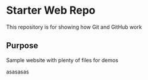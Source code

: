 # Starter Web Repo

This repository is for showing how Git and GitHub work

## Purpose

Sample website with plenty of files for demos

asasasas